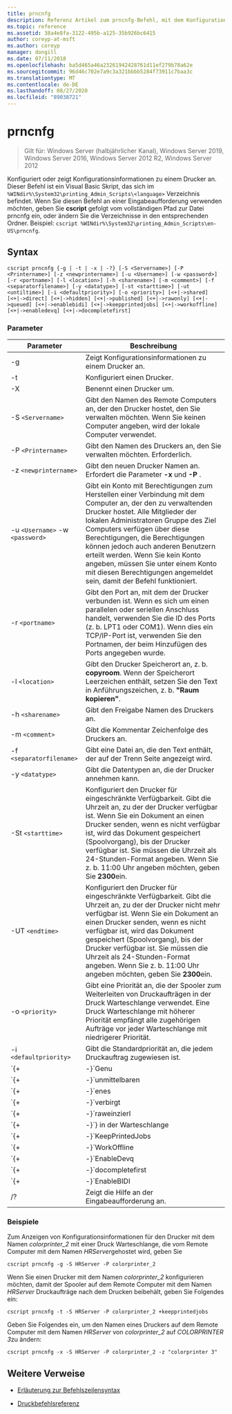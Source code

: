 ```yaml
---
title: prncnfg
description: Referenz Artikel zum prncnfg-Befehl, mit dem Konfigurationsinformationen zu einem Drucker konfiguriert oder angezeigt werden.
ms.topic: reference
ms.assetid: 38a4e8fa-3122-495b-a125-35b926bc6415
author: coreyp-at-msft
ms.author: coreyp
manager: dongill
ms.date: 07/11/2018
ms.openlocfilehash: ba5d465a46a23261942428761d11ef279b78a62e
ms.sourcegitcommit: 96d46c702e7a9c3a321bbbb5284f73911c7baa3c
ms.translationtype: MT
ms.contentlocale: de-DE
ms.lasthandoff: 08/27/2020
ms.locfileid: "89038721"
---
```

# <a name="prncnfg"></a>prncnfg

> Gilt für: Windows Server (halbjährlicher Kanal), Windows Server 2019, Windows Server 2016, Windows Server 2012 R2, Windows Server 2012

Konfiguriert oder zeigt Konfigurationsinformationen zu einem Drucker an. Dieser Befehl ist ein Visual Basic Skript, das sich im `%WINdir%\System32\printing_Admin_Scripts\<language>` Verzeichnis befindet. Wenn Sie diesen Befehl an einer Eingabeaufforderung verwenden möchten, geben Sie **cscript** gefolgt vom vollständigen Pfad zur Datei prncnfg ein, oder ändern Sie die Verzeichnisse in den entsprechenden Ordner. Beispiel: `cscript %WINdir%\System32\printing_Admin_Scripts\en-US\prncnfg`.

## <a name="syntax"></a>Syntax

```
cscript prncnfg {-g | -t | -x | -?} [-S <Servername>] [-P <Printername>] [-z <newprintername>] [-u <Username>] [-w <password>] [-r <portname>] [-l <location>] [-h <sharename>] [-m <comment>] [-f <separatorfilename>] [-y <datatype>] [-st <starttime>] [-ut <untiltime>] [-i <defaultpriority>] [-o <priority>] [<+|->shared] [<+|->direct] [<+|->hidden] [<+|->published] [<+|->rawonly] [<+|->queued] [<+|->enablebidi] [<+|->keepprintedjobs] [<+|->workoffline] [<+|->enabledevq] [<+|->docompletefirst]
```

### <a name="parameters"></a>Parameter

| Parameter | Beschreibung |
|--|--|
| -g | Zeigt Konfigurationsinformationen zu einem Drucker an. |
| -t | Konfiguriert einen Drucker. |
| -X | Benennt einen Drucker um. |
| -S `<Servername>` | Gibt den Namen des Remote Computers an, der den Drucker hostet, den Sie verwalten möchten. Wenn Sie keinen Computer angeben, wird der lokale Computer verwendet. |
| -P `<Printername>` | Gibt den Namen des Druckers an, den Sie verwalten möchten. Erforderlich. |
| -z `<newprintername>` | Gibt den neuen Drucker Namen an. Erfordert die Parameter **-x** und **-P** . |
| -u `<Username>` -w `<password>` | Gibt ein Konto mit Berechtigungen zum Herstellen einer Verbindung mit dem Computer an, der den zu verwaltenden Drucker hostet. Alle Mitglieder der lokalen Administratoren Gruppe des Ziel Computers verfügen über diese Berechtigungen, die Berechtigungen können jedoch auch anderen Benutzern erteilt werden. Wenn Sie kein Konto angeben, müssen Sie unter einem Konto mit diesen Berechtigungen angemeldet sein, damit der Befehl funktioniert. |
| -r `<portname>` | Gibt den Port an, mit dem der Drucker verbunden ist. Wenn es sich um einen parallelen oder seriellen Anschluss handelt, verwenden Sie die ID des Ports (z. b. LPT1 oder COM1). Wenn dies ein TCP/IP-Port ist, verwenden Sie den Portnamen, der beim Hinzufügen des Ports angegeben wurde. |
| -l `<location>` | Gibt den Drucker Speicherort an, z. b. **copyroom**. Wenn der Speicherort Leerzeichen enthält, setzen Sie den Text in Anführungszeichen, z. b. **"Raum kopieren"**.|
| -h `<sharename>` | Gibt den Freigabe Namen des Druckers an. |
| -m `<comment>` | Gibt die Kommentar Zeichenfolge des Druckers an. |
| -f `<separatorfilename>` | Gibt eine Datei an, die den Text enthält, der auf der Trenn Seite angezeigt wird. |
| -y `<datatype>` | Gibt die Datentypen an, die der Drucker annehmen kann. |
| -St `<starttime>` | Konfiguriert den Drucker für eingeschränkte Verfügbarkeit. Gibt die Uhrzeit an, zu der der Drucker verfügbar ist. Wenn Sie ein Dokument an einen Drucker senden, wenn es nicht verfügbar ist, wird das Dokument gespeichert (Spoolvorgang), bis der Drucker verfügbar ist. Sie müssen die Uhrzeit als 24-Stunden-Format angeben. Wenn Sie z. b. 11:00 Uhr angeben möchten, geben Sie **2300**ein. |
| -UT `<endtime>` | Konfiguriert den Drucker für eingeschränkte Verfügbarkeit. Gibt die Uhrzeit an, zu der der Drucker nicht mehr verfügbar ist. Wenn Sie ein Dokument an einen Drucker senden, wenn es nicht verfügbar ist, wird das Dokument gespeichert (Spoolvorgang), bis der Drucker verfügbar ist. Sie müssen die Uhrzeit als 24-Stunden-Format angeben. Wenn Sie z. b. 11:00 Uhr angeben möchten, geben Sie **2300**ein. |
| -o `<priority>` | Gibt eine Priorität an, die der Spooler zum Weiterleiten von Druckaufträgen in der Druck Warteschlange verwendet. Eine Druck Warteschlange mit höherer Priorität empfängt alle zugehörigen Aufträge vor jeder Warteschlange mit niedrigerer Priorität. |
| -i `<defaultpriority>` | Gibt die Standardpriorität an, die jedem Druckauftrag zugewiesen ist. |
| `{+|-}`Genu | Gibt an, ob dieser Drucker im Netzwerk freigegeben ist. |
| `{+|-}`unmittelbaren | Gibt an, ob das Dokument direkt an den Drucker gesendet werden soll, ohne dass es gespoolte ist. |
| `{+|-}`enes | Gibt an, ob dieser Drucker in Active Directory veröffentlicht werden soll. Wenn Sie den Drucker veröffentlichen, können andere Benutzer basierend auf dem Speicherort und den Funktionen (z. b. Farb Druck und Heftung) danach suchen. |
| `{+|-}`verbirgt | Reservierte Funktion. |
| `{+|-}`raweinzierl | Gibt an, ob in dieser Warteschlange nur unformatierte Datendruck Aufträge gespoziert werden können. |
| `{+|-}`} in der Warteschlange | Gibt an, dass der Drucker erst nach dem Spoolvorgang der letzten Seite des Dokuments gedruckt werden soll. Das Druckprogramm ist nicht verfügbar, bis das Drucken des Dokuments abgeschlossen ist. Durch die Verwendung dieses Parameters wird jedoch sichergestellt, dass das gesamte Dokument für den Drucker verfügbar ist. |
| `{+|-}`KeepPrintedJobs | Gibt an, ob der Spooler Dokumente nach dem Drucken aufbewahren soll. Wenn Sie diese Option aktivieren, kann ein Benutzer ein Dokument aus der Druck Warteschlange und nicht aus dem Druckprogramm erneut an den Drucker übermitteln. |
| `{+|-}`WorkOffline | Gibt an, ob ein Benutzer Druckaufträge an die Druck Warteschlange senden kann, wenn der Computer nicht mit dem Netzwerk verbunden ist. |
| `{+|-}`EnableDevq | Gibt an, ob Druckaufträge, die nicht der Drucker Einrichtung entsprechen (z. b. bei nicht-PostScript-Druckern gespoolten Dateien), in der Warteschlange gespeichert werden sollen, anstatt gedruckt zu werden. |
| `{+|-}`docompletefirst | Gibt an, ob der Spooler Druckaufträge mit niedrigerer Priorität senden soll, bei denen die Spoolvorgänge abgeschlossen wurden, bevor Druckaufträge mit einer höheren Priorität gesendet werden, für die das Spoolvorgang noch nicht abgeschlossen wurde. Wenn diese Option aktiviert ist und keine Dokumente das Spoolvorgang abgeschlossen haben, sendet der Spooler größere Dokumente vor kleineren. Sie sollten diese Option aktivieren, wenn Sie die Drucker Effizienz auf Kosten der Auftrags Priorität maximieren möchten. Wenn diese Option deaktiviert ist, sendet der Spooler zunächst immer Aufträge mit höherer Priorität an die entsprechenden Warteschlangen. |
| `{+|-}`EnableBIDI | Gibt an, ob der Druckerstatus Informationen an den Spooler sendet. |
| /? | Zeigt die Hilfe an der Eingabeaufforderung an. |

### <a name="examples"></a>Beispiele

Zum Anzeigen von Konfigurationsinformationen für den Drucker mit dem Namen *colorprinter_2* mit einer Druck Warteschlange, die vom Remote Computer mit dem Namen *HRServer*gehostet wird, geben Sie

```
cscript prncnfg -g -S HRServer -P colorprinter_2
```

Wenn Sie einen Drucker mit dem Namen *colorprinter_2* konfigurieren möchten, damit der Spooler auf dem Remote Computer mit dem Namen *HRServer* Druckaufträge nach dem Drucken beibehält, geben Sie Folgendes ein:

```
cscript prncnfg -t -S HRServer -P colorprinter_2 +keepprintedjobs
```

Geben Sie Folgendes ein, um den Namen eines Druckers auf dem Remote Computer mit dem Namen *HRServer* von *colorprinter_2* auf *COLORPRINTER 3*zu ändern:

```
cscript prncnfg -x -S HRServer -P colorprinter_2 -z "colorprinter 3"
```

## <a name="additional-references"></a>Weitere Verweise

- [Erläuterung zur Befehlszeilensyntax](command-line-syntax-key.md)

- [Druckbefehlsreferenz](print-command-reference.md)
